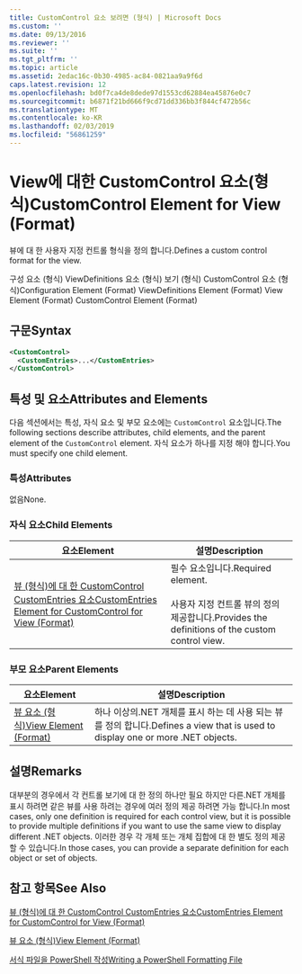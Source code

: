 ```yaml
---
title: CustomControl 요소 보려면 (형식) | Microsoft Docs
ms.custom: ''
ms.date: 09/13/2016
ms.reviewer: ''
ms.suite: ''
ms.tgt_pltfrm: ''
ms.topic: article
ms.assetid: 2edac16c-0b30-4985-ac84-0821aa9a9f6d
caps.latest.revision: 12
ms.openlocfilehash: bd0f7ca4de8dede97d1553cd62884ea45876e0c7
ms.sourcegitcommit: b6871f21bd666f9cd71dd336bb3f844cf472b56c
ms.translationtype: MT
ms.contentlocale: ko-KR
ms.lasthandoff: 02/03/2019
ms.locfileid: "56861259"
---
```

# <a name="customcontrol-element-for-view-format"></a><span data-ttu-id="2dbde-102">View에 대한 CustomControl 요소(형식)</span><span class="sxs-lookup"><span data-stu-id="2dbde-102">CustomControl Element for View (Format)</span></span>

<span data-ttu-id="2dbde-103">뷰에 대 한 사용자 지정 컨트롤 형식을 정의 합니다.</span><span class="sxs-lookup"><span data-stu-id="2dbde-103">Defines a custom control format for the view.</span></span>

<span data-ttu-id="2dbde-104">구성 요소 (형식) ViewDefinitions 요소 (형식) 보기 (형식) CustomControl 요소 (형식)</span><span class="sxs-lookup"><span data-stu-id="2dbde-104">Configuration Element (Format) ViewDefinitions Element (Format) View Element (Format) CustomControl Element (Format)</span></span>

## <a name="syntax"></a><span data-ttu-id="2dbde-105">구문</span><span class="sxs-lookup"><span data-stu-id="2dbde-105">Syntax</span></span>

```xml
<CustomControl>
  <CustomEntries>...</CustomEntries>
</CustomControl>
```

## <a name="attributes-and-elements"></a><span data-ttu-id="2dbde-106">특성 및 요소</span><span class="sxs-lookup"><span data-stu-id="2dbde-106">Attributes and Elements</span></span>

<span data-ttu-id="2dbde-107">다음 섹션에서는 특성, 자식 요소 및 부모 요소에는 `CustomControl` 요소입니다.</span><span class="sxs-lookup"><span data-stu-id="2dbde-107">The following sections describe attributes, child elements, and the parent element of the `CustomControl` element.</span></span> <span data-ttu-id="2dbde-108">자식 요소가 하나를 지정 해야 합니다.</span><span class="sxs-lookup"><span data-stu-id="2dbde-108">You must specify one child element.</span></span>

### <a name="attributes"></a><span data-ttu-id="2dbde-109">특성</span><span class="sxs-lookup"><span data-stu-id="2dbde-109">Attributes</span></span>

<span data-ttu-id="2dbde-110">없음</span><span class="sxs-lookup"><span data-stu-id="2dbde-110">None.</span></span>

### <a name="child-elements"></a><span data-ttu-id="2dbde-111">자식 요소</span><span class="sxs-lookup"><span data-stu-id="2dbde-111">Child Elements</span></span>

|<span data-ttu-id="2dbde-112">요소</span><span class="sxs-lookup"><span data-stu-id="2dbde-112">Element</span></span>|<span data-ttu-id="2dbde-113">설명</span><span class="sxs-lookup"><span data-stu-id="2dbde-113">Description</span></span>|
|-------------|-----------------|
|[<span data-ttu-id="2dbde-114">뷰 (형식)에 대 한 CustomControl CustomEntries 요소</span><span class="sxs-lookup"><span data-stu-id="2dbde-114">CustomEntries Element for CustomControl for View (Format)</span></span>](./customentries-element-for-customcontrol-for-view-format.md)|<span data-ttu-id="2dbde-115">필수 요소입니다.</span><span class="sxs-lookup"><span data-stu-id="2dbde-115">Required element.</span></span><br /><br /> <span data-ttu-id="2dbde-116">사용자 지정 컨트롤 뷰의 정의 제공합니다.</span><span class="sxs-lookup"><span data-stu-id="2dbde-116">Provides the definitions of the custom control view.</span></span>|

### <a name="parent-elements"></a><span data-ttu-id="2dbde-117">부모 요소</span><span class="sxs-lookup"><span data-stu-id="2dbde-117">Parent Elements</span></span>

|<span data-ttu-id="2dbde-118">요소</span><span class="sxs-lookup"><span data-stu-id="2dbde-118">Element</span></span>|<span data-ttu-id="2dbde-119">설명</span><span class="sxs-lookup"><span data-stu-id="2dbde-119">Description</span></span>|
|-------------|-----------------|
|[<span data-ttu-id="2dbde-120">뷰 요소 (형식)</span><span class="sxs-lookup"><span data-stu-id="2dbde-120">View Element (Format)</span></span>](./view-element-format.md)|<span data-ttu-id="2dbde-121">하나 이상의.NET 개체를 표시 하는 데 사용 되는 뷰를 정의 합니다.</span><span class="sxs-lookup"><span data-stu-id="2dbde-121">Defines a view that is used to display one or more .NET objects.</span></span>|

## <a name="remarks"></a><span data-ttu-id="2dbde-122">설명</span><span class="sxs-lookup"><span data-stu-id="2dbde-122">Remarks</span></span>

<span data-ttu-id="2dbde-123">대부분의 경우에서 각 컨트롤 보기에 대 한 정의 하나만 필요 하지만 다른.NET 개체를 표시 하려면 같은 뷰를 사용 하려는 경우에 여러 정의 제공 하려면 가능 합니다.</span><span class="sxs-lookup"><span data-stu-id="2dbde-123">In most cases, only one definition is required for each control view, but it is possible to provide multiple definitions if you want to use the same view to display different .NET objects.</span></span> <span data-ttu-id="2dbde-124">이러한 경우 각 개체 또는 개체 집합에 대 한 별도 정의 제공할 수 있습니다.</span><span class="sxs-lookup"><span data-stu-id="2dbde-124">In those cases, you can provide a separate definition for each object or set of objects.</span></span>

## <a name="see-also"></a><span data-ttu-id="2dbde-125">참고 항목</span><span class="sxs-lookup"><span data-stu-id="2dbde-125">See Also</span></span>

[<span data-ttu-id="2dbde-126">뷰 (형식)에 대 한 CustomControl CustomEntries 요소</span><span class="sxs-lookup"><span data-stu-id="2dbde-126">CustomEntries Element for CustomControl for View (Format)</span></span>](./customentries-element-for-customcontrol-for-view-format.md)

[<span data-ttu-id="2dbde-127">뷰 요소 (형식)</span><span class="sxs-lookup"><span data-stu-id="2dbde-127">View Element (Format)</span></span>](./view-element-format.md)

[<span data-ttu-id="2dbde-128">서식 파일을 PowerShell 작성</span><span class="sxs-lookup"><span data-stu-id="2dbde-128">Writing a PowerShell Formatting File</span></span>](./writing-a-powershell-formatting-file.md)
